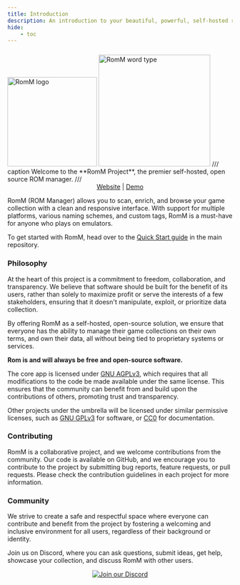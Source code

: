 ```yaml
---
title: Introduction
description: An introduction to your beautiful, powerful, self-hosted rom manager
hide:
    - toc
---
```


<!-- trunk-ignore-all(markdownlint/MD033) -->

<img src="./resources/romm/isotipo.svg" height="200px" width="200px" alt="RomM logo">
<img src="./resources/romm/logotipo.png" height="250px" width="250px" alt="RomM word type" style="margin-top: 10px;">
/// caption
Welcome to the **RomM Project**, the premier self-hosted, open source ROM manager.
///

<div style="text-align: center">
<a href="https://romm.app" target="_blank">Website</a> | <a href="https://demo.romm.app" target="_blank" >Demo</a>
</div>

RomM (ROM Manager) allows you to scan, enrich, and browse your game collection with a clean and responsive interface. With support for multiple platforms, various naming schemes, and custom tags, RomM is a must-have for anyone who plays on emulators.

To get started with RomM, head over to the [Quick Start guide](Getting-Started/Quick-Start-Guide.md) in the main repository.

### Philosophy

At the heart of this project is a commitment to freedom, collaboration, and transparency. We believe that software should be built for the benefit of its users, rather than solely to maximize profit or serve the interests of a few stakeholders, ensuring that it doesn't manipulate, exploit, or prioritize data collection.

By offering RomM as a self-hosted, open-source solution, we ensure that everyone has the ability to manage their game collections on their own terms, and own their data, all without being tied to proprietary systems or services.

**Rom is and will always be free and open-source software.**

The core app is licensed under [GNU AGPLv3](https://choosealicense.com/licenses/agpl-3.0/), which requires that all modifications to the code be made available under the same license. This ensures that the community can benefit from and build upon the contributions of others, promoting trust and transparency.

Other projects under the umbrella will be licensed under similar permissive licenses, such as [GNU GPLv3](https://choosealicense.com/licenses/gpl-3.0/) for software, or [CC0](https://choosealicense.com/licenses/cc0-1.0/) for documentation.

### Contributing

RomM is a collaborative project, and we welcome contributions from the community. Our code is available on GitHub, and we encourage you to contribute to the project by submitting bug reports, feature requests, or pull requests. Please check the contribution guidelines in each project for more information.

### Community

We strive to create a safe and respectful space where everyone can contribute and benefit from the project by fostering a welcoming and inclusive environment for all users, regardless of their background or identity.

Join us on Discord, where you can ask questions, submit ideas, get help, showcase your collection, and discuss RomM with other users.

<div style="text-align: center">
    <a href="https://discord.gg/romm" target="_blank">
        <img src="https://invidget.switchblade.xyz/romm" alt="Join our Discord" class="skip-lightbox">
    </a>
</div>
